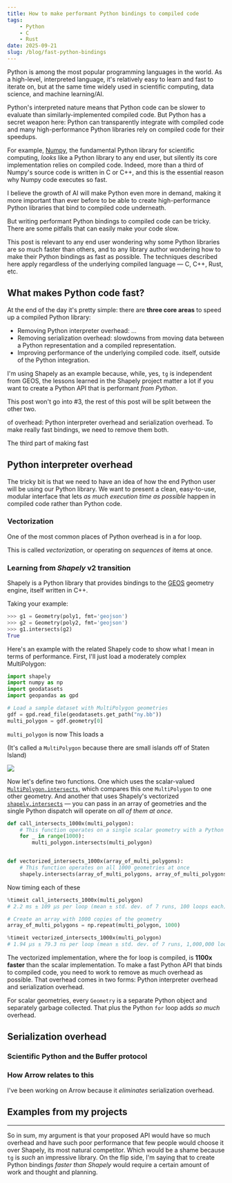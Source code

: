 ```yaml
---
title: How to make performant Python bindings to compiled code
tags:
    - Python
    - C
    - Rust
date: 2025-09-21
slug: /blog/fast-python-bindings
---
```


Python is among the most popular programming languages in the world. As a high-level, interpreted language, it's relatively easy to learn and fast to iterate on, but at the same time widely used in scientific computing, data science, and machine learning/AI.

Python's interpreted nature means that Python code can be slower to evaluate than similarly-implemented compiled code. But Python has a secret weapon here: Python can transparently integrate with compiled code and many high-performance Python libraries rely on compiled code for their speedups.

For example, [Numpy](https://numpy.org/), the fundamental Python library for scientific computing, _looks_ like a Python library to any end user, but silently its core implementation relies on compiled code. Indeed, more than a third of Numpy's source code is written in C or C++, and this is the essential reason why Numpy code executes so fast.

I believe the growth of AI will make Python even more in demand, making it more important than ever before to be able to create high-performance Python libraries that bind to compiled code underneath.

But writing performant Python bindings to compiled code can be tricky. There are some pitfalls that can easily make your code slow.



<!-- Recently I commented on a GitHub issue proposing a new Python binding to a compiled geospatial library called [tg] [^1], and I realized it would make a great blog post --- I should write down some of my thoughts on how to make fast Python bindings to compiled code. -->

<!-- Often, the developers of compiled libraries aren't Python experts, or the developers of the Python bindings aren't skilled in compiled code. It's tricky here because you need to draw on both sides. -->




This post is relevant to any end user wondering why some Python libraries are so much faster than others, and to any library author wondering how to make their Python bindings as fast as possible. The techniques described here apply regardless of the underlying compiled language — C, C++, Rust, etc.

## What makes Python code fast?

At the end of the day it's pretty simple: there are **three core areas** to speed up a compiled Python library:

- Removing Python interpreter overhead: ...
- Removing serialization overhead: slowdowns from moving data between a Python representation and a compiled representation.
- Improving performance of the underlying compiled code. itself, outside of the Python integration.


I'm using Shapely as an example because, while, yes, `tg` is independent from GEOS, the lessons learned in the Shapely project matter a lot if you want to create a Python API that is performant _from Python_.




This post won't go into #3, the rest of this post will be split between the other two.


 of overhead: Python interpreter overhead and serialization overhead. To make really fast bindings, we need to remove them both.

The third part of making fast

## Python interpreter overhead

The tricky bit is that we need to have an idea of how the end Python user will be using our Python library. We want to present a clean, easy-to-use, modular interface that lets _as much execution time as possible_ happen in compiled code rather than Python code.


### Vectorization

One of the most common places of Python overhead is in a for loop.

This is called _vectorization_, or operating on _sequences_ of items at once.


### Learning from _Shapely_ v2 transition

Shapely is a Python library that provides bindings to the [GEOS](https://libgeos.org/) geometry engine, itself written in C++.



Taking your example:

```py
>>> g1 = Geometry(poly1, fmt='geojson')
>>> g2 = Geometry(poly2, fmt='geojson')
>>> g1.intersects(g2)
True
```

Here's an example with the related Shapely code to show what I mean in terms of performance. First, I'll just load a moderately complex MultiPolygon:

```py
import shapely
import numpy as np
import geodatasets
import geopandas as gpd

# Load a sample dataset with MultiPolygon geometries
gdf = gpd.read_file(geodatasets.get_path("ny.bb"))
multi_polygon = gdf.geometry[0]
```

`multi_polygon` is now
This loads a

(It's called a `MultiPolygon` because there are small islands off of Staten Island)

![](https://github.com/user-attachments/assets/24694bc6-8d38-4122-89d1-3a92aa4292b3)

Now let's define two functions. One which uses the scalar-valued [`MultiPolygon.intersects`], which compares this one `MultiPolygon` to one other geometry. And another that uses Shapely's vectorized [`shapely.intersects`] — you can pass in an array of geometries and the single Python dispatch will operate on _all of them at once_.

[`MultiPolygon.intersects`]: https://shapely.readthedocs.io/en/2.1.1/reference/shapely.MultiPolygon.html#shapely.MultiPolygon.intersects
[`shapely.intersects`]: https://shapely.readthedocs.io/en/latest/reference/shapely.intersects.html#shapely.intersects

```py
def call_intersects_1000x(multi_polygon):
    # This function operates on a single scalar geometry with a Python for loop
    for _ in range(1000):
        multi_polygon.intersects(multi_polygon)


def vectorized_intersects_1000x(array_of_multi_polygons):
    # This function operates on all 1000 geometries at once
    shapely.intersects(array_of_multi_polygons, array_of_multi_polygons)
```

Now timing each of these

```py
%timeit call_intersects_1000x(multi_polygon)
# 2.2 ms ± 109 μs per loop (mean ± std. dev. of 7 runs, 100 loops each)

# Create an array with 1000 copies of the geometry
array_of_multi_polygons = np.repeat(multi_polygon, 1000)

%timeit vectorized_intersects_1000x(multi_polygon)
# 1.94 μs ± 79.3 ns per loop (mean ± std. dev. of 7 runs, 1,000,000 loops each)
```

The vectorized implementation, where the for loop is compiled, is **1100x faster** than the scalar implementation. To make a fast Python API that binds to compiled code, you need to work to remove as much overhead as possible. That overhead comes in two forms: Python interpreter overhead and serialization overhead.

For scalar geometries, every `Geometry` is a separate Python object and separately garbage collected. That plus the Python `for` loop adds _so much_ overhead.


## Serialization overhead


### Scientific Python and the Buffer protocol

### How Arrow relates to this

I've been working on Arrow because it _eliminates_ serialization overhead.


## Examples from my projects





[^1]: https://github.com/tidwall/tg/issues/8#issuecomment-3290298687


--------







So in sum, my argument is that your proposed API would have so much overhead and have such poor performance that few people would choose it over Shapely, its most natural competitor. Which would be a shame because `tg` is _such_ an impressive library. On the flip side, I'm saying that to create Python bindings _faster than Shapely_ would require a certain amount of work and thought and planning.
